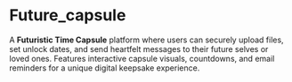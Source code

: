 # Future_capsule
A **Futuristic Time Capsule** platform where users can securely upload files, set unlock dates, and send heartfelt messages to their future selves or loved ones. Features interactive capsule visuals, countdowns, and email reminders for a unique digital keepsake experience.
